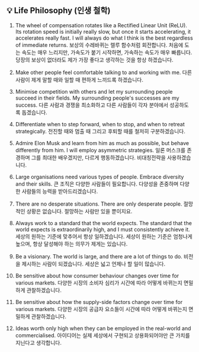 ## 💡 Life Philosophy (인생 철학)

1. The wheel of compensation rotates like a Rectified Linear Unit (ReLU). Its rotation speed is initially really slow, but once it starts accelerating, it accelerates really fast. I will always do what I think is the best regardless of immediate returns. 
보상의 수레바퀴는 렐루 함수처럼 회전합니다. 처음에 도는 속도는 매우 느리지만, 가속도가 붙기 시작하면, 가속하는 속도가 매우 빠릅니다. 당장의 보상이 없더라도 제가 가장 좋다고 생각하는 것을 항상 하겠습니다.

2. Make other people feel comfortable talking to and working with me. 
다른 사람이 제게 말할 때와 일할 때 편하게 느끼드록 하겠습니다.

3. Minimise competition with others and let my surrounding people succeed in their fields. My surrounding people's successes are my success. 
다른 사람과 경쟁을 최소화하고 다른 사람들이 각자 분야에서 성공하도록 돕겠습니다.

4. Differentiate when to step forward, when to stop, and when to retreat strategically. 
전진할 때와 멈출 때 그리고 후퇴할 때를 철저히 구분하겠습니다.

5. Admire Elon Musk and learn from him as much as possible, but behave differently from him. I will employ asymmetric strategies. 
일론 머스크를 존경하며 그를 최대한 배우겠지만, 다르게 행동하겠습니다. 비대칭전략을 사용하겠습니다.

6. Large organisations need various types of people. Embrace diversity and their skills. 
큰 조직은 다양한 사람들이 필요합니다. 다양성을 존중하며 다양한 사람들의 능력을 받아드리겠습니다.

7. There are no desperate situations. There are only desperate people.
절망적인 상황은 없습니다. 절망하는 사람만 있을 뿐이지요.

8. Always work to a standard that the world expects. The standard that the world expects is extraordinarily high, and I must consistently achieve it.
세상의 원하는 기준에 맞추어서 항상 일하겠습니다. 세상이 원하는 기준은 엄청나게 높으며, 항상 달성해야 하는 의무가 제게는 있습니다.

9. Be a visionary. The world is large, and there are a lot of things to do.
비전을 제시하는 사람이 되겠습니다. 세상은 넓고 언제나 할 일이 많습니다.

10. Be sensitive about how consumer behaviour changes over time for various markets.
다양한 시장의 소비자 심리가 시간에 따라 어떻게 바뀌는지 면밀하게 관찰하겠습니다.

11. Be sensitive about how the supply-side factors change over time for various markets.
다양한 시장의 공급자 요소들이 시간에 따라 어떻게 바뀌는지 면밀하게 관찰하겠습니다.

12. Ideas worth only high when they can be employed in the real-world and commercialised.
아이디어는 실제 세상에서 구현되고 상용화되어야만 큰 가치를 지닌다고 생각합니다.
